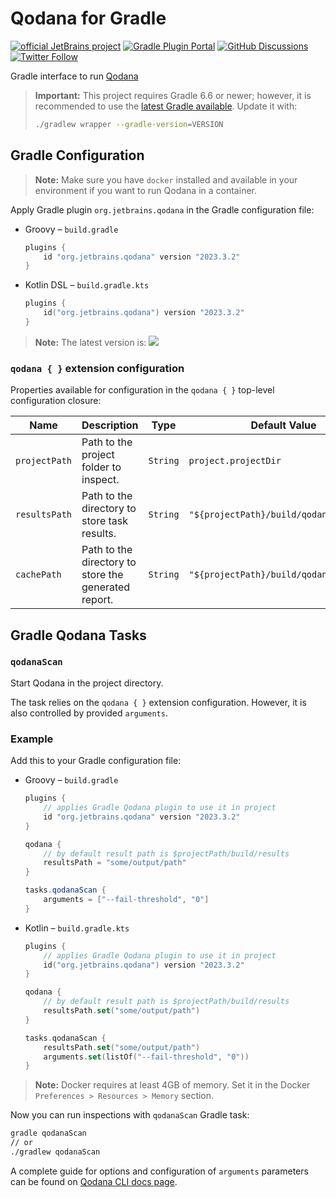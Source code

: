 # Qodana for Gradle

[![official JetBrains project](https://jb.gg/badges/official.svg)][jb:confluence-on-gh]
[![Gradle Plugin Portal](https://img.shields.io/gradle-plugin-portal/v/org.jetbrains.qodana?color=green&label=Gradle%20Plugin%20Portal&logo=gradle)][gradle-plugin-page]
[![GitHub Discussions](https://img.shields.io/github/discussions/jetbrains/qodana)][jb:discussions]
[![Twitter Follow](https://img.shields.io/badge/follow-%40Qodana-1DA1F2?logo=twitter)][jb:twitter]

Gradle interface to run [Qodana](https://jetbrains.com/qodana)

> **Important:**
> This project requires Gradle 6.6 or newer; however, it is recommended to use the [latest Gradle available](https://gradle.org/releases/). Update it with:
> ```bash
> ./gradlew wrapper --gradle-version=VERSION
> ```

## Gradle Configuration

> **Note:** Make sure you have `docker` installed and available in your environment if you want to run Qodana in a container.

Apply Gradle plugin `org.jetbrains.qodana` in the Gradle configuration file:

- Groovy – `build.gradle`

  ```groovy
  plugins {
      id "org.jetbrains.qodana" version "2023.3.2"
  }
  ```

- Kotlin DSL – `build.gradle.kts`

  ```kotlin
  plugins {
      id("org.jetbrains.qodana") version "2023.3.2"
  }
  ```

> **Note:** The latest version is: [![](https://img.shields.io/gradle-plugin-portal/v/org.jetbrains.qodana?color=green&label=Gradle%20Plugin%20Portal&logo=gradle)](https://plugins.gradle.org/plugin/org.jetbrains.qodana)

### `qodana { }` extension configuration
Properties available for configuration in the `qodana { }` top-level configuration closure:

| Name             | Description                                          | Type      | Default Value                           |
|------------------|------------------------------------------------------|-----------|-----------------------------------------|
| `projectPath`    | Path to the project folder to inspect.               | `String`  | `project.projectDir`                    |
| `resultsPath`    | Path to the directory to store task results.         | `String`  | `"${projectPath}/build/qodana/results"` |
| `cachePath`      | Path to the directory to store the generated report. | `String`  | `"${projectPath}/build/qodana/cache/"`  |

## Gradle Qodana Tasks

### `qodanaScan`

Start Qodana in the project directory.

The task relies on the `qodana { }` extension configuration. However, it is also controlled by provided `arguments`.


### Example

Add this to your Gradle configuration file:

- Groovy – `build.gradle`

  ```groovy
  plugins {
      // applies Gradle Qodana plugin to use it in project
      id "org.jetbrains.qodana" version "2023.3.2"
  }
  
  qodana {
      // by default result path is $projectPath/build/results
      resultsPath = "some/output/path"
  }
  
  tasks.qodanaScan {
      arguments = ["--fail-threshold", "0"]
  }
  ```

- Kotlin – `build.gradle.kts`

  ```kotlin
  plugins {
      // applies Gradle Qodana plugin to use it in project
      id("org.jetbrains.qodana") version "2023.3.2"
  }
  
  qodana {
      // by default result path is $projectPath/build/results
      resultsPath.set("some/output/path")
  }
  
  tasks.qodanaScan {
      resultsPath.set("some/output/path")
      arguments.set(listOf("--fail-threshold", "0"))
  }
  ```

> **Note:** Docker requires at least 4GB of memory. Set it in the Docker `Preferences > Resources > Memory` section.

Now you can run inspections with `qodanaScan` Gradle task:

```bash
gradle qodanaScan 
// or
./gradlew qodanaScan
```

A complete guide for options and configuration of `arguments` parameters can be found on [Qodana CLI docs page]((https://github.com/JetBrains/qodana-cli#scan)).

[gh:build]: https://github.com/JetBrains/gradle-qodana-plugin/actions?query=workflow%3ABuild
[gradle-plugin-page]: https://plugins.gradle.org/plugin/org.jetbrains.qodana
[jb:confluence-on-gh]: https://confluence.jetbrains.com/display/ALL/JetBrains+on+GitHub
[jb:discussions]: https://jb.gg/qodana-discussions
[jb:twitter]: https://twitter.com/Qodana
[youtrack]: https://youtrack.jetbrains.com/issues/QD
[youtrack-new-issue]: https://youtrack.jetbrains.com/newIssue?project=QD&c=Platform%20Gradle%20Plugin&c=Tool%20IntelliJ%20(Code%20Inspection)
[youtrack]: https://youtrack.jetbrains.com/issues/QD
[youtrack-new-issue]: https://youtrack.jetbrains.com/newIssue?project=QD&c=Platform%20Gradle%20Plugin&c=Tool%20IntelliJ%20(Code%20Inspection)
